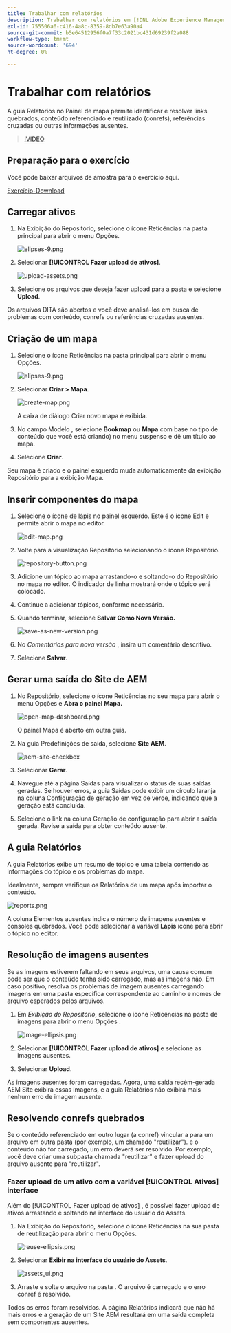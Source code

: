 ```yaml
---
title: Trabalhar com relatórios
description: Trabalhar com relatórios em [!DNL Adobe Experience Manager Guides]
exl-id: 755506a6-c416-4a8c-8359-8db7e63a90a4
source-git-commit: b5e64512956f0a7f33c2021bc431d69239f2a088
workflow-type: tm+mt
source-wordcount: '694'
ht-degree: 0%

---
```


# Trabalhar com relatórios

A guia Relatórios no Painel de mapa permite identificar e resolver links quebrados, conteúdo referenciado e reutilizado (conrefs), referências cruzadas ou outras informações ausentes.

>[!VIDEO](https://video.tv.adobe.com/v/339039)

## Preparação para o exercício

Você pode baixar arquivos de amostra para o exercício aqui.

[Exercício-Download](assets/exercises/working-with-reports.zip)

## Carregar ativos

1. Na Exibição do Repositório, selecione o ícone Reticências na pasta principal para abrir o menu Opções.

   ![elipses-9.png](images/ellipses-9.png)

2. Selecionar **[!UICONTROL Fazer upload de ativos]**.

   ![upload-assets.png](images/upload-assets.png)

3. Selecione os arquivos que deseja fazer upload para a pasta e selecione **Upload**.

Os arquivos DITA são abertos e você deve analisá-los em busca de problemas com conteúdo, conrefs ou referências cruzadas ausentes.

## Criação de um mapa

1. Selecione o ícone Reticências na pasta principal para abrir o menu Opções.

   ![elipses-9.png](images/ellipses-9.png)

2. Selecionar **Criar > Mapa**.

   ![create-map.png](images/create-map.png)

   A caixa de diálogo Criar novo mapa é exibida.

3. No campo Modelo , selecione **Bookmap** ou **Mapa** com base no tipo de conteúdo que você está criando) no menu suspenso e dê um título ao mapa.

4. Selecione **Criar**.

Seu mapa é criado e o painel esquerdo muda automaticamente da exibição Repositório para a exibição Mapa.

## Inserir componentes do mapa

1. Selecione o ícone de lápis no painel esquerdo.
Este é o ícone Edit e permite abrir o mapa no editor.

   ![edit-map.png](images/edit-map.png)

2. Volte para a visualização Repositório selecionando o ícone Repositório.

   ![repository-button.png](images/repository-button.png)

3. Adicione um tópico ao mapa arrastando-o e soltando-o do Repositório no mapa no editor.
O indicador de linha mostrará onde o tópico será colocado.

4. Continue a adicionar tópicos, conforme necessário.

5. Quando terminar, selecione **Salvar Como Nova Versão.**

   ![save-as-new-version.png](images/save-as-new-version.png)

6. No *Comentários para nova versão* , insira um comentário descritivo.

7. Selecione **Salvar**.

## Gerar uma saída do Site de AEM

1. No Repositório, selecione o ícone Reticências no seu mapa para abrir o menu Opções e **Abra o painel Mapa.**

   ![open-map-dashboard.png](images/open-map-dashboard.png)

   O painel Mapa é aberto em outra guia.
2. Na guia Predefinições de saída, selecione **Site AEM**.

   ![aem-site-checkbox](images/aem-site-checkbox.png)

3. Selecionar **Gerar**.

4. Navegue até a página Saídas para visualizar o status de suas saídas geradas.
Se houver erros, a guia Saídas pode exibir um círculo laranja na coluna Configuração de geração em vez de verde, indicando que a geração está concluída.

5. Selecione o link na coluna Geração de configuração para abrir a saída gerada.
Revise a saída para obter conteúdo ausente.

## A guia Relatórios

A guia Relatórios exibe um resumo de tópico e uma tabela contendo as informações do tópico e os problemas do mapa.

Idealmente, sempre verifique os Relatórios de um mapa após importar o conteúdo.

![reports.png](images/reports.png)

A coluna Elementos ausentes indica o número de imagens ausentes e consoles quebrados. Você pode selecionar a variável **Lápis** ícone para abrir o tópico no editor.

## Resolução de imagens ausentes

Se as imagens estiverem faltando em seus arquivos, uma causa comum pode ser que o conteúdo tenha sido carregado, mas as imagens não. Em caso positivo, resolva os problemas de imagem ausentes carregando imagens em uma pasta específica correspondente ao caminho e nomes de arquivo esperados pelos arquivos.

1. Em *Exibição do Repositório*, selecione o ícone Reticências na pasta de imagens para abrir o menu Opções .

   ![image-ellipsis.png](images/image-ellipsis.png)

2. Selecionar **[!UICONTROL Fazer upload de ativos]** e selecione as imagens ausentes.

3. Selecionar **Upload**.

As imagens ausentes foram carregadas. Agora, uma saída recém-gerada AEM Site exibirá essas imagens, e a guia Relatórios não exibirá mais nenhum erro de imagem ausente.

## Resolvendo conrefs quebrados

Se o conteúdo referenciado em outro lugar (a conref) vincular a para um arquivo em outra pasta (por exemplo, um chamado &quot;reutilizar&quot;). e o conteúdo não for carregado, um erro deverá ser resolvido. Por exemplo, você deve criar uma subpasta chamada &quot;reutilizar&quot; e fazer upload do arquivo ausente para &quot;reutilizar&quot;.

### Fazer upload de um ativo com a variável [!UICONTROL Ativos] interface

Além do [!UICONTROL Fazer upload de ativos] , é possível fazer upload de ativos arrastando e soltando na interface do usuário do Assets.

1. Na Exibição do Repositório, selecione o ícone Reticências na sua pasta de reutilização para abrir o menu Opções.

   ![reuse-ellipsis.png](images/reuse-ellipsis.png)

2. Selecionar **Exibir na interface do usuário do Assets**.

   ![assets_ui.png](images/assets_ui.png)

3. Arraste e solte o arquivo na pasta .
O arquivo é carregado e o erro conref é resolvido.

Todos os erros foram resolvidos. A página Relatórios indicará que não há mais erros e a geração de um Site AEM resultará em uma saída completa sem componentes ausentes.

